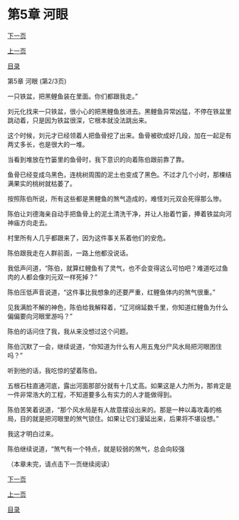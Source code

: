 <h1>第5章    河眼</h1>
            <div><p><a href="./0014_%E7%AC%AC5%E7%AB%A0_%E6%B2%B3%E7%9C%BC.md">下一页</a></p><p><a href="./0012_%E7%AC%AC5%E7%AB%A0_%E6%B2%B3%E7%9C%BC.md">上一页</a></p><p><a href="../">目录</a></p></div>
            <div><p>第5章    河眼 (第2/3页)</p><p>一只铁盆，把黑鲤鱼装在里面。你们都跟我走。”</p><p>刘元化找来一只铁盆，很小心的把黑鲤鱼放进去。黑鲤鱼异常凶猛，不停在铁盆里跳动着，只是因为铁盆很深，它根本就没法跳出来。</p><p>这个时候，刘元才已经领着人把鱼骨挖了出来。鱼骨被砍成好几段，加在一起足有两丈多长，也是很大的一堆。</p><p>当看到堆放在竹篓里的鱼骨时，我下意识的向着陈伯跟前靠了靠。</p><p>鱼骨已经变成乌黑色，连桃树周围的泥土也变成了黑色。不过才几个小时，那棵结满果实的桃树就枯萎了。</p><p>按照陈伯所说，所有这些都是黑鲤鱼的煞气造成的，难怪刘元双会死得那么惨。</p><p>陈伯让刘德海亲自动手把鱼骨上的泥土清洗干净，并让人抬着竹篓，捧着铁盆向河神庙方向走去。</p><p>村里所有人几乎都跟来了，因为这件事关系着他们的安危。</p><p>陈伯跟我走在人群前面，一路上他都没说话。</p><p>我低声问道，“陈伯，就算红鲤鱼有了灵气，也不会变得这么可怕吧？难道吃过鱼肉的人都会像刘元双一样死掉？”</p><p>陈伯压低声音说道，“这件事比我想象的还要严重，红鲤鱼体内的煞气很重。”</p><p>见我满脸不解的神色，陈伯给我解释着，“辽河绵延数千里，你知道红鲤鱼为什么偏偏要向河眼里游吗？”</p><p>陈伯的话问住了我，我从来没想过这个问题。</p><p>陈伯沉默了一会，继续说道，“你知道为什么有人用五鬼分尸风水局把河眼困住吗？”</p><p>听到他的话，我吃惊的望着陈伯。</p><p>五根石柱直通河底，露出河面那部分就有十几丈高。如果这是人力所为，那肯定是一件非常浩大的工程，不知道要多么有实力的人才能做得到。</p><p>陈伯苦笑着说道，“那个风水局是有人故意摆设出来的。那是一种以毒攻毒的格局，目的就是把河眼里的煞气锁住。如果让它们漫延出来，后果将不堪设想。”</p><p>我这才明白过来。</p><p>陈伯继续说道，“煞气有一个特点，就是较弱的煞气，总会向较强</p><p>（本章未完，请点击下一页继续阅读）</p></div>
            <div><p><a href="./0014_%E7%AC%AC5%E7%AB%A0_%E6%B2%B3%E7%9C%BC.md">下一页</a></p><p><a href="./0012_%E7%AC%AC5%E7%AB%A0_%E6%B2%B3%E7%9C%BC.md">上一页</a></p><p><a href="../">目录</a></p></div>